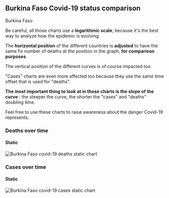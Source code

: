 ## Burkina Faso Covid-19 status comparison 

Burkina Faso



Be careful, all those charts use a **logarithmic scale**, because it's the best way to analyze how the epidemic is evolving.
 
The **horizontal position** of the different countries is **adjusted** to have the same fix number of deaths at the position in the graph, **for comparison purposes**.

The vertical position of the different curves is of course impacted too.

"Cases" charts are even more affected too because they use the same time offset that is used for "deaths".

**The most important thing to look at in those charts is the slope of the curve** : the steeper the curve, the shorter the "cases" and "deaths" doubling time.

Feel free to use these charts to raise awareness about the danger Covid-19 represents. 


 
### Deaths over time
 
#### Static
![Burkina Faso covid-19 deaths static chart](https://raw.githubusercontent.com/madlag/coronavirus_study/master/notebooks/graphs/2020-03-24/countries/Burkina_Faso/2020-03-24_Burkina_Faso_deaths.png "Burkina Faso covid-19 deaths static chart")   

 
### Cases over time
 
#### Static
![Burkina Faso covid-19 cases static chart](https://raw.githubusercontent.com/madlag/coronavirus_study/master/notebooks/graphs/2020-03-24/countries/Burkina_Faso/2020-03-24_Burkina_Faso_cases.png "Burkina Faso covid-19 cases static chart")   

